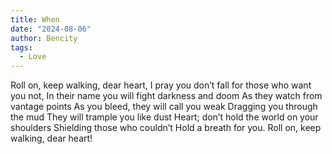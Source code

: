 ```yaml
---
title: When
date: "2024-08-06"
author: Bencity
tags:
  - Love
---
```


Roll on, keep walking, dear heart,
I pray you don’t fall for those who want you not,
In their name you will fight darkness and doom
As they watch from vantage points
As you bleed, they will call you weak
Dragging you through the mud
They will trample you like dust
Heart; don’t hold the world on your shoulders
Shielding those who couldn’t
Hold a breath for you.
Roll on, keep walking, dear heart!
